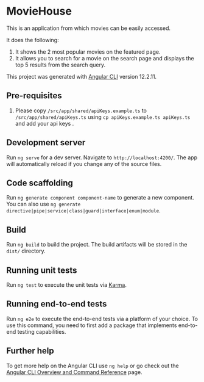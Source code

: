 # MovieHouse

This is an application from which movies can be easily accessed.

It does the following:

1. It shows the 2 most popular movies on the featured page.
2. It allows you to search for a movie on the search page and displays the top 5 results from the search query.

This project was generated with [Angular CLI](https://github.com/angular/angular-cli) version 12.2.11.

## Pre-requisites

1. Please copy `/src/app/shared/apiKeys.example.ts` to `/src/app/shared/apiKeys.ts` using `cp apiKeys.example.ts apiKeys.ts` and add your api keys .

## Development server

Run `ng serve` for a dev server. Navigate to `http://localhost:4200/`. The app will automatically reload if you change any of the source files.

## Code scaffolding

Run `ng generate component component-name` to generate a new component. You can also use `ng generate directive|pipe|service|class|guard|interface|enum|module`.

## Build

Run `ng build` to build the project. The build artifacts will be stored in the `dist/` directory.

## Running unit tests

Run `ng test` to execute the unit tests via [Karma](https://karma-runner.github.io).

## Running end-to-end tests

Run `ng e2e` to execute the end-to-end tests via a platform of your choice. To use this command, you need to first add a package that implements end-to-end testing capabilities.

## Further help

To get more help on the Angular CLI use `ng help` or go check out the [Angular CLI Overview and Command Reference](https://angular.io/cli) page.
